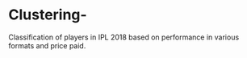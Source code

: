 # Clustering-
Classification of players in IPL 2018 based on performance in various formats and price paid.
